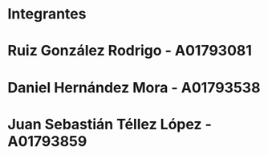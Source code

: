 # Integrantes
# Ruiz González Rodrigo - A01793081
# Daniel Hernández Mora - A01793538
# Juan Sebastián Téllez López - A01793859
